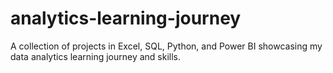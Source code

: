 # analytics-learning-journey
A collection of projects in Excel, SQL, Python, and Power BI showcasing my data analytics learning journey and skills.
